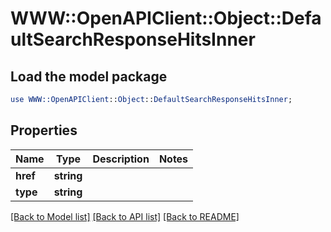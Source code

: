 # WWW::OpenAPIClient::Object::DefaultSearchResponseHitsInner

## Load the model package
```perl
use WWW::OpenAPIClient::Object::DefaultSearchResponseHitsInner;
```

## Properties
Name | Type | Description | Notes
------------ | ------------- | ------------- | -------------
**href** | **string** |  | 
**type** | **string** |  | 

[[Back to Model list]](../README.md#documentation-for-models) [[Back to API list]](../README.md#documentation-for-api-endpoints) [[Back to README]](../README.md)


